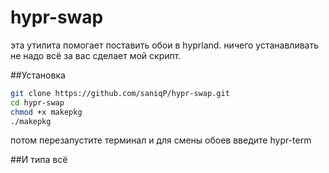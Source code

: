 # hypr-swap
эта утилита помогает поставить обои в hyprland.
ничего устанавливать не надо всё за вас сделает мой скрипт.

##Установка

```zsh
git clone https://github.com/saniqP/hypr-swap.git
cd hypr-swap
chmod +x makepkg
./makepkg
```

потом перезапустите терминал и для смены обоев введите hypr-term

##И типа всё
